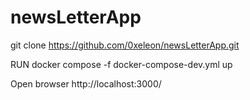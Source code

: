 # newsLetterApp

git clone  https://github.com/0xeleon/newsLetterApp.git

RUN docker compose -f docker-compose-dev.yml up

Open browser http://localhost:3000/
